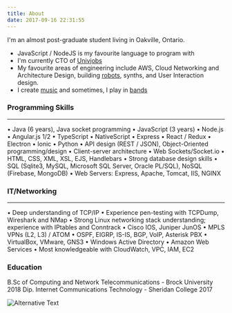 ```yaml
---
title: About
date: 2017-09-16 22:31:55
---
```


I'm an almost post-graduate student living in Oakville, Ontario.

- JavaScript / NodeJS is my favourite language to program with
- I'm currently CTO of [Univjobs](https://univjobs.ca)
- My favourite areas of engineering include AWS, Cloud Networking and Architecture Design, building [robots](https://www.instagram.com/p/BRmUie3DbSL/?taken-by=stemmlerjs), synths, and User Interaction design.
- I create [music](/music) and sometimes, I play in [bands](https://debutante-band.bandcamp.com/releases)

### Programming Skills
------------------------------
• Java (6 years), Java socket programming
• JavaScript (3 years)
• Node.js
• Angular.js 1/2
• TypeScript
• NativeScript
• Express 
• React / Redux
• Electron
• Ionic
• Python
• API design (REST / JSON), Object-Oriented programming/design
• Client-server architecture 
• Web Sockets/Socket.io
• HTML, CSS, XML, XSL, EJS, Handlebars
• Strong database design skills
• SQL (Sqlite3, MySQL, Microsoft SQL Server, Oracle PL/SQL), NoSQL (Firebase, MongoDB)
• Web Servers: Express, Apache, Tomcat, IIS, NGINX


### IT/Networking
------------------------------
• Deep understanding of TCP/IP
• Experience pen-testing with TCPDump, Wireshark and NMap
• Strong Linux networking stack understanding; experience with IPtables and Conntrack 
• Cisco IOS, Juniper JunOS
• MPLS VPNs (L2, L3) / ATOM
• OSPF, EIGRP, IS-IS, BGP, VoIP, Asterisk PBX
• VirtualBox, VMware, GNS3
• Windows Active Directory
• Amazon Web Services
• Most knowledgeable with CloudWatch, VPC, IAM, EC2


### Education
B.Sc of Computing and Network Telecommunications - Brock University 2018
Dip. Internet Communications Technology - Sheridan College 2017

![Alternative Text](/images/coding.png "Me, coding")